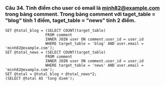 ### Câu 34. Tính điểm cho user có email là minh82@example.com trong bảng comment. Trong bảng comment với taget_table = "blog" tính 1 điểm, taget_table = "news" tính 2 điểm.
```
SET @total_blog = (SELECT COUNT(target_table)
                  FROM comment
                  INNER JOIN user ON comment.user_id = user.id
                  WHERE target_table = 'blog' AND user.email = 'minh82@example.com');
SET @total_news = (SELECT COUNT(target_table)
                  FROM comment
                  INNER JOIN user ON comment.user_id = user.id
                  WHERE target_table = 'news' AND user.email = 'minh82@example.com');
SET @total = @total_blog + @total_news*2;
(SELECT @total AS 'tong diem');
```